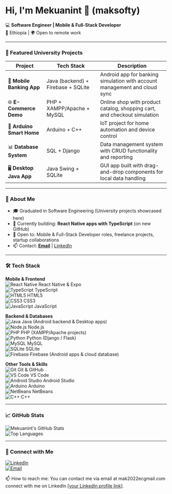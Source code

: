
# Hi, I'm Mekuanint 👋 (maksofty)

💻 **Software Engineer | Mobile & Full-Stack Developer**  
📍 Ethiopia | 🌍 Open to remote work  

---

### 📌 Featured University Projects
| Project | Tech Stack | Description |
|---------|------------|-------------|
| 📱 **Mobile Banking App** | Java (backend) + Firebase + SQLite | Android app for banking simulation with account management and cloud sync |
| 🌐 **E-Commerce Demo** | PHP + XAMPP/Apache + MySQL | Online shop with product catalog, shopping cart, and checkout simulation |
| 🤖 **Arduino Smart Home** | Arduino + C++ | IoT project for home automation and device control |
| 📊 **Database System** | SQL + Django | Data management system with CRUD functionality and reporting |
| 🖥️ **Desktop Java App** | Java Swing + SQLite | GUI app built with drag-and-drop components for local data handling |

---

### 🚀 About Me
- 🎓 Graduated in Software Engineering (University projects showcased here)  
- 🔭 Currently building: **React Native apps with TypeScript** (on new GitHub)  
- 💼 Open to: Mobile & Full-Stack Developer roles, freelance projects, startup collaborations  
- 📫 Contact: **[Email](mailto:mekusoft@gmail.com)** | [LinkedIn](https://www.linkedin.com/in/your-link)  

---

### 🛠️ Tech Stack
**Mobile & Frontend**  
![React Native](https://img.shields.io/badge/React%20Native-61DAFB?style=for-the-badge&logo=react&logoColor=white) React Native & Expo  
![TypeScript](https://img.shields.io/badge/TypeScript-3178C6?style=for-the-badge&logo=typescript&logoColor=white) TypeScript  
![HTML5](https://img.shields.io/badge/HTML5-E34F26?style=for-the-badge&logo=html5&logoColor=white) HTML5  
![CSS3](https://img.shields.io/badge/CSS3-1572B6?style=for-the-badge&logo=css3&logoColor=white) CSS3  
![JavaScript](https://img.shields.io/badge/JavaScript-F7DF1E?style=for-the-badge&logo=javascript&logoColor=black) JavaScript  

**Backend & Databases**  
![Java](https://img.shields.io/badge/Java-ED8B00?style=for-the-badge&logo=java&logoColor=white) Java (Android backend & Desktop apps)  
![Node.js](https://img.shields.io/badge/Node.js-339933?style=for-the-badge&logo=node.js&logoColor=white) Node.js  
![PHP](https://img.shields.io/badge/PHP-777BB4?style=for-the-badge&logo=php&logoColor=white) PHP (XAMPP/Apache projects)  
![Python](https://img.shields.io/badge/Python-3776AB?style=for-the-badge&logo=python&logoColor=white) Python (Django / Flask)  
![MySQL](https://img.shields.io/badge/MySQL-4479A1?style=for-the-badge&logo=mysql&logoColor=white) MySQL  
![SQLite](https://img.shields.io/badge/SQLite-003B57?style=for-the-badge&logo=sqlite&logoColor=white) SQLite  
![Firebase](https://img.shields.io/badge/Firebase-FFCA28?style=for-the-badge&logo=firebase&logoColor=black) Firebase (Android apps & cloud database)  

**Other Tools & Skills**  
![Git](https://img.shields.io/badge/Git-F05032?style=for-the-badge&logo=git&logoColor=white) Git & GitHub  
![VS Code](https://img.shields.io/badge/VS%20Code-007ACC?style=for-the-badge&logo=visual-studio-code&logoColor=white) VS Code  
![Android Studio](https://img.shields.io/badge/Android%20Studio-3DDC84?style=for-the-badge&logo=android&logoColor=white) Android Studio  
![Arduino](https://img.shields.io/badge/Arduino-00979D?style=for-the-badge&logo=arduino&logoColor=white) Arduino  
![NetBeans](https://img.shields.io/badge/NetBeans-007396?style=for-the-badge&logo=netbeans&logoColor=white) NetBeans  
![C++](https://img.shields.io/badge/C++-00599C?style=for-the-badge&logo=c%2B%2B&logoColor=white) C++  

---

### 📈 GitHub Stats
![Mekuanint's GitHub Stats](https://github-readme-stats.vercel.app/api?username=maksofty&show_icons=true&theme=tokyonight&count_private=true)  
![Top Languages](https://github-readme-stats.vercel.app/api/top-langs/?username=maksofty&layout=compact&theme=tokyonight)

---

### 🔗 Connect with Me
[![LinkedIn](https://img.shields.io/badge/LinkedIn-0A66C2?style=for-the-badge&logo=linkedin&logoColor=white)](https://www.linkedin.com/in/your-link)  
[![Email](https://img.shields.io/badge/Email-D14836?style=for-the-badge&logo=gmail&logoColor=white)](mailto:mekusoft@gmail.com)

📫 How to reach me: You can contact me via email at mak2022ecgmail.com
connect with me on LinkedIn [[your LinkedIn profile link](https://www.linkedin.com/in/mekuanint-yehualaw-305aa52b3?utm_source=share&utm_campaign=share_via&utm_content=profile&utm_medium=android_app)].
